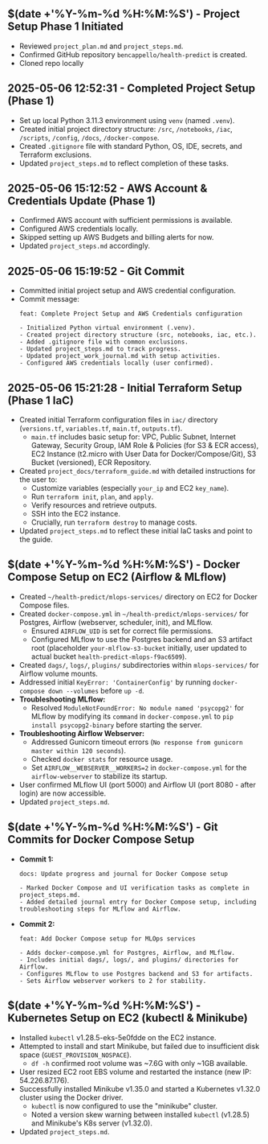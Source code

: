 ## $(date +'%Y-%m-%d %H:%M:%S') - Project Setup Phase 1 Initiated

- Reviewed `project_plan.md` and `project_steps.md`.
- Confirmed GitHub repository `bencappello/health-predict` is created.
- Cloned repo locally

## 2025-05-06 12:52:31 - Completed Project Setup (Phase 1)

- Set up local Python 3.11.3 environment using `venv` (named `.venv`).
- Created initial project directory structure: `/src`, `/notebooks`, `/iac`, `/scripts`, `/config`, `/docs`, `/docker-compose`.
- Created `.gitignore` file with standard Python, OS, IDE, secrets, and Terraform exclusions.
- Updated `project_steps.md` to reflect completion of these tasks.

## 2025-05-06 15:12:52 - AWS Account & Credentials Update (Phase 1)

- Confirmed AWS account with sufficient permissions is available.
- Configured AWS credentials locally.
- Skipped setting up AWS Budgets and billing alerts for now.
- Updated `project_steps.md` accordingly.

## 2025-05-06 15:19:52 - Git Commit

- Committed initial project setup and AWS credential configuration.
- Commit message:
  ```
  feat: Complete Project Setup and AWS Credentials configuration

  - Initialized Python virtual environment (.venv).
  - Created project directory structure (src, notebooks, iac, etc.).
  - Added .gitignore file with common exclusions.
  - Updated project_steps.md to track progress.
  - Updated project_work_journal.md with setup activities.
  - Configured AWS credentials locally (user confirmed).
  ```

## 2025-05-06 15:21:28 - Initial Terraform Setup (Phase 1 IaC)

- Created initial Terraform configuration files in `iac/` directory (`versions.tf`, `variables.tf`, `main.tf`, `outputs.tf`).
  - `main.tf` includes basic setup for: VPC, Public Subnet, Internet Gateway, Security Group, IAM Role & Policies (for S3 & ECR access), EC2 Instance (t2.micro with User Data for Docker/Compose/Git), S3 Bucket (versioned), ECR Repository.
- Created `project_docs/terraform_guide.md` with detailed instructions for the user to:
  - Customize variables (especially `your_ip` and EC2 `key_name`).
  - Run `terraform init`, `plan`, and `apply`.
  - Verify resources and retrieve outputs.
  - SSH into the EC2 instance.
  - Crucially, run `terraform destroy` to manage costs.
- Updated `project_steps.md` to reflect these initial IaC tasks and point to the guide.

## $(date +'%Y-%m-%d %H:%M:%S') - Docker Compose Setup on EC2 (Airflow & MLflow)

- Created `~/health-predict/mlops-services/` directory on EC2 for Docker Compose files.
- Created `docker-compose.yml` in `~/health-predict/mlops-services/` for Postgres, Airflow (webserver, scheduler, init), and MLflow.
  - Ensured `AIRFLOW_UID` is set for correct file permissions.
  - Configured MLflow to use the Postgres backend and an S3 artifact root (placeholder `your-mlflow-s3-bucket` initially, user updated to actual bucket `health-predict-mlops-f9ac6509`).
- Created `dags/`, `logs/`, `plugins/` subdirectories within `mlops-services/` for Airflow volume mounts.
- Addressed initial `KeyError: 'ContainerConfig'` by running `docker-compose down --volumes` before `up -d`.
- **Troubleshooting MLflow:**
  - Resolved `ModuleNotFoundError: No module named 'psycopg2'` for MLflow by modifying its `command` in `docker-compose.yml` to `pip install psycopg2-binary` before starting the server.
- **Troubleshooting Airflow Webserver:**
  - Addressed Gunicorn timeout errors (`No response from gunicorn master within 120 seconds`).
  - Checked `docker stats` for resource usage.
  - Set `AIRFLOW__WEBSERVER__WORKERS=2` in `docker-compose.yml` for the `airflow-webserver` to stabilize its startup.
- User confirmed MLflow UI (port 5000) and Airflow UI (port 8080 - after login) are now accessible.
- Updated `project_steps.md`.

## $(date +'%Y-%m-%d %H:%M:%S') - Git Commits for Docker Compose Setup

- **Commit 1:**
  ```
  docs: Update progress and journal for Docker Compose setup

  - Marked Docker Compose and UI verification tasks as complete in project_steps.md.
  - Added detailed journal entry for Docker Compose setup, including troubleshooting steps for MLflow and Airflow.
  ```
- **Commit 2:**
  ```
  feat: Add Docker Compose setup for MLOps services

  - Adds docker-compose.yml for Postgres, Airflow, and MLflow.
  - Includes initial dags/, logs/, and plugins/ directories for Airflow.
  - Configures MLflow to use Postgres backend and S3 for artifacts.
  - Sets Airflow webserver workers to 2 for stability.
  ```

## $(date +'%Y-%m-%d %H:%M:%S') - Kubernetes Setup on EC2 (kubectl & Minikube)

- Installed `kubectl` v1.28.5-eks-5e0fdde on the EC2 instance.
- Attempted to install and start Minikube, but failed due to insufficient disk space (`GUEST_PROVISION_NOSPACE`).
  - `df -h` confirmed root volume was ~7.6G with only ~1GB available.
- User resized EC2 root EBS volume and restarted the instance (new IP: 54.226.87.176).
- Successfully installed Minikube v1.35.0 and started a Kubernetes v1.32.0 cluster using the Docker driver.
  - `kubectl` is now configured to use the "minikube" cluster.
  - Noted a version skew warning between installed `kubectl` (v1.28.5) and Minikube's K8s server (v1.32.0).
- Updated `project_steps.md`.
